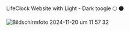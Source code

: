 LifeClock Website with Light - Dark toogle 🌕 🌑

![Bildschirmfoto 2024-11-20 um 11 57 32](https://github.com/user-attachments/assets/49c0babf-452e-4c02-9cb0-b5efc25434fc)


